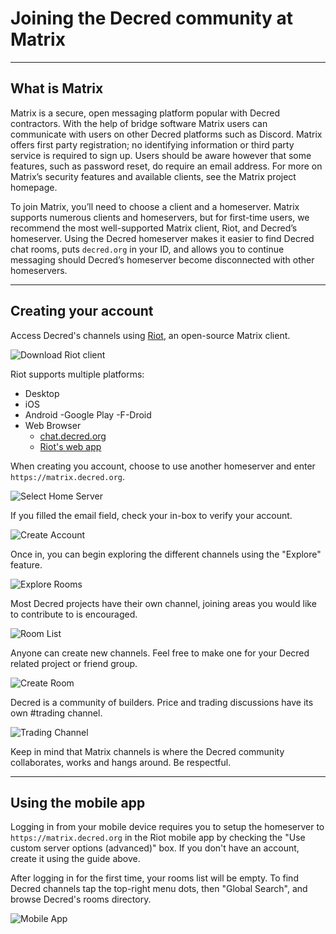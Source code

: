 # Joining the Decred community at Matrix

---

## What is Matrix

Matrix is a secure, open messaging platform popular with Decred contractors. With the help of bridge software Matrix users can communicate with users on other Decred platforms such as Discord. Matrix offers first party registration; no identifying information or third party service is required to sign up. Users should be aware however that some features, such as password reset, do require an email address. For more on Matrix’s security features and available clients, see the Matrix project homepage.

To join Matrix, you’ll need to choose a client and a homeserver. Matrix supports numerous clients and homeservers, but for first-time users, we recommend the most well-supported Matrix client, Riot, and Decred’s homeserver. Using the Decred homeserver makes it easier to find Decred chat rooms, puts `decred.org` in your ID, and allows you to continue messaging should Decred’s homeserver become disconnected with other homeservers.

---

## Creating your account

Access Decred's channels using [Riot](https://about.riot.im/), an open-source Matrix client.

![Download Riot client](/img/matrix/matrix-01-download.png)

Riot supports multiple platforms:

- Desktop
- iOS
- Android
  -Google Play
  -F-Droid
- Web Browser
    - [chat.decred.org](https://chat.decred.org/)
    - [Riot's web app](https://riot.im/app/)

When creating you account, choose to use another homeserver and enter `https://matrix.decred.org`.

![Select Home Server](/img/matrix/matrix-02-select-home-server.png)

If you filled the email field, check your in-box to verify your account.

![Create Account](/img/matrix/matrix-03-create-account.png)

Once in, you can begin exploring the different channels using the "Explore" feature.

![Explore Rooms](/img/matrix/matrix-04-explore-rooms.png)

Most Decred projects have their own channel, joining areas you would like to contribute to is encouraged.

![Room List](/img/matrix/matrix-05-room-list.png)

Anyone can create new channels. Feel free to make one for your Decred related project or friend group.

![Create Room](/img/matrix/matrix-06-create-room.png)

Decred is a community of builders. Price and trading discussions have its own #trading channel.

![Trading Channel](/img/matrix/matrix-07-trading-channel.png)

Keep in mind that Matrix channels is where the Decred community collaborates, works and hangs around. Be respectful.

---

## Using the mobile app

Logging in from your mobile device requires you to setup the homeserver to `https://matrix.decred.org` in the Riot mobile app by checking the "Use custom server options (advanced)" box. If you don't have an account, create it using the guide above.

After logging in for the first time, your rooms list will be empty. To find Decred channels tap the top-right menu dots, then "Global Search", and browse Decred's rooms directory.

![Mobile App](/img/matrix/matrix-08-mobile.png)
